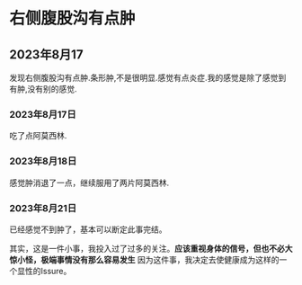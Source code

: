 
# 右侧腹股沟有点肿

## 2023年8月17 

发现右侧腹股沟有点肿.条形肿,不是很明显.感觉有点炎症.我的感觉是除了感觉到有肿,没有别的感觉.


### 2023年8月17日
吃了点阿莫西林.

### 2023年8月18日
感觉肿消退了一点，继续服用了两片阿莫西林.

### 2023年8月21日
已经感觉不到肿了，基本可以断定此事完结。

其实，这是一件小事，我投入过了过多的关注。**应该重视身体的信号，但也不必大惊小怪，极端事情没有那么容易发生** 因为这件事，我决定去使健康成为这样的一个显性的Issure。